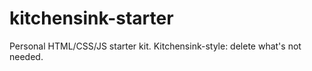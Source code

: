# kitchensink-starter
Personal HTML/CSS/JS starter kit. Kitchensink-style: delete what's not needed.
